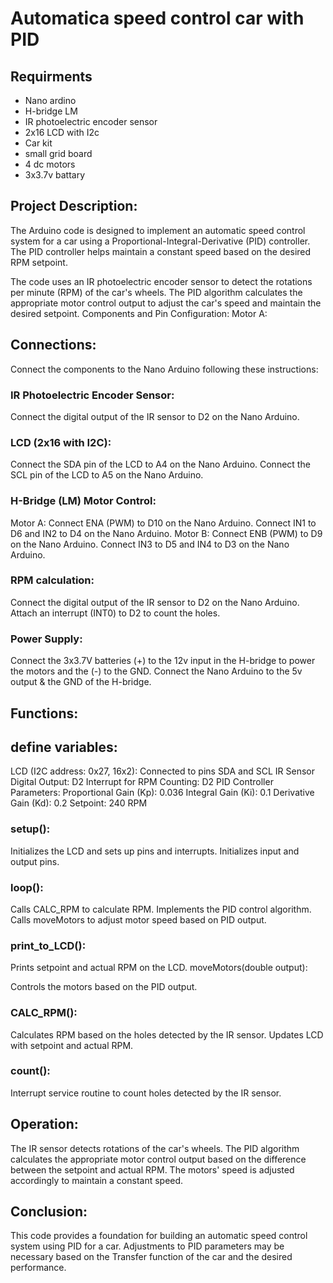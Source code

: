 # Automatica speed control car with PID

## Requirments
- Nano ardino
- H-bridge LM
- IR photoelectric encoder sensor
- 2x16 LCD with I2c
- Car kit
- small grid board
- 4 dc motors
- 3x3.7v battary
  
## Project Description:
The Arduino code is designed to implement an automatic speed control system for a car using a Proportional-Integral-Derivative (PID) controller. The PID controller helps maintain a constant speed based on the desired RPM setpoint.

The code uses an IR photoelectric encoder sensor to detect the rotations per minute (RPM) of the car's wheels. The PID algorithm calculates the appropriate motor control output to adjust the car's speed and maintain the desired setpoint.
Components and Pin Configuration:
Motor A:

## Connections:
Connect the components to the Nano Arduino following these instructions:

### IR Photoelectric Encoder Sensor:
Connect the digital output of the IR sensor to D2 on the Nano Arduino.

### LCD (2x16 with I2C):
Connect the SDA pin of the LCD to A4 on the Nano Arduino.
Connect the SCL pin of the LCD to A5 on the Nano Arduino.

### H-Bridge (LM) Motor Control:
Motor A:
Connect ENA (PWM) to D10 on the Nano Arduino.
Connect IN1 to D6 and IN2 to D4 on the Nano Arduino.
Motor B:
Connect ENB (PWM) to D9 on the Nano Arduino.
Connect IN3 to D5 and IN4 to D3 on the Nano Arduino.

### RPM calculation:
Connect the digital output of the IR sensor to D2 on the Nano Arduino.
Attach an interrupt (INT0) to D2 to count the holes.

### Power Supply:
Connect the 3x3.7V batteries (+) to the 12v input in the H-bridge to power the motors and the (-) to the GND.
Connect the Nano Arduino to the 5v output & the GND of the H-bridge.

## Functions:

## define variables:
LCD (I2C address: 0x27, 16x2): Connected to pins SDA and SCL
IR Sensor Digital Output: D2
Interrupt for RPM Counting: D2
PID Controller Parameters:
Proportional Gain (Kp): 0.036
Integral Gain (Ki): 0.1
Derivative Gain (Kd): 0.2
Setpoint: 240 RPM

### setup():
Initializes the LCD and sets up pins and interrupts.
Initializes input and output pins.

### loop():
Calls CALC_RPM to calculate RPM.
Implements the PID control algorithm.
Calls moveMotors to adjust motor speed based on PID output.

### print_to_LCD():
Prints setpoint and actual RPM on the LCD.
moveMotors(double output):

Controls the motors based on the PID output.
### CALC_RPM():

Calculates RPM based on the holes detected by the IR sensor.
Updates LCD with setpoint and actual RPM.
### count():
Interrupt service routine to count holes detected by the IR sensor.

## Operation:
The IR sensor detects rotations of the car's wheels.
The PID algorithm calculates the appropriate motor control output based on the difference between the setpoint and actual RPM.
The motors' speed is adjusted accordingly to maintain a constant speed.

## Conclusion:
This code provides a foundation for building an automatic speed control system using PID for a car. Adjustments to PID parameters may be necessary based on the Transfer function of the car and the desired performance.
